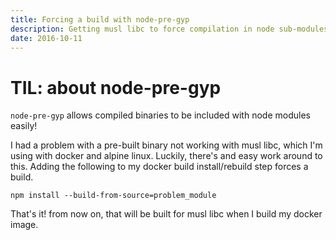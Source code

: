 ```yaml
---
title: Forcing a build with node-pre-gyp
description: Getting musl libc to force compilation in node sub-modules
date: 2016-10-11
---
```


# TIL: about node-pre-gyp

`node-pre-gyp` allows compiled binaries to be included with node modules easily!

I had a problem with a pre-built binary not working with musl libc, which I'm using with
docker and alpine linux. Luckily, there's and easy work around to this. Adding the following
to my docker build install/rebuild step forces a build.

`npm install --build-from-source=problem_module`

That's it! from now on, that will be built for musl libc when I build my docker image.
